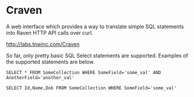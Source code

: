 Craven
======

A web interface which provides a way to translate simple SQL statements into Raven HTTP API calls over curl.

http://labs.tnwinc.com/Craven

So far, only pretty basic SQL Select statements are supported. Examples of the supported statements are below.

```
SELECT * FROM SomeCollection WHERE SomeField='some_val' AND AnotherField='another_val'

SELECT Id,Name,Dob FROM SomeCollection WHERE SomeField='some_val'
```